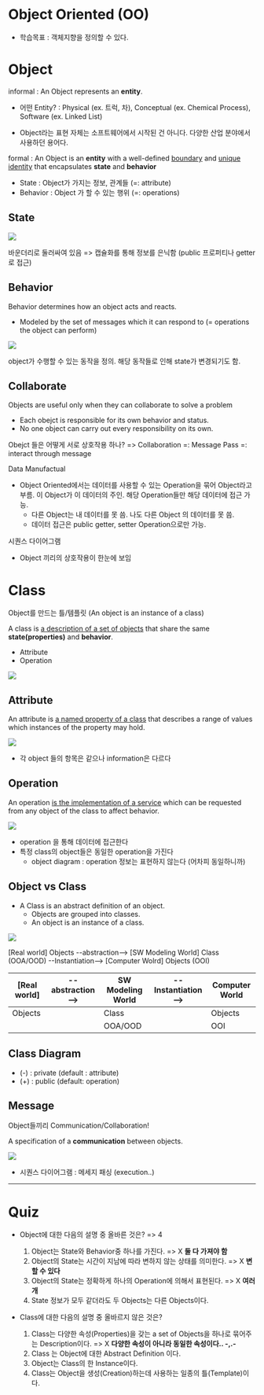 Object Oriented (OO)
=====

- 학습목표 : 객체지향을 정의할 수 있다.



# Object

informal : An Object represents an **entity**.

- 어떤 Entity? : Physical (ex. 트럭, 차), Conceptual (ex. Chemical Process), Software (ex. Linked List)

- Object라는 표현 자체는 소프트웨어에서 시작된 건 아니다. 다양한 산업 분야에서 사용하던 용어다. 

formal : An Object is an **entity** with a well-defined <u>boundary</u> and <u>unique identity</u> that encapsulates **state** and **behavior**

- State : Object가 가지는 정보, 관계들 (=: attribute)
- Behavior : Object 가 할 수 있는 행위 (=: operations)

## State

![](./images/01_01_object_state.png)

바운더리로 둘러싸여 있음 => 캡슐화를 통해 정보를 은닉함 (public 프로퍼티나 getter로 접근)



## Behavior

Behavior determines how an object acts and reacts.

- Modeled by the set of messages which it can respond to (= operations the object can perform)

![](./images/01_02_object_behavior.png)

object가 수행할 수 있는 동작을 정의. 해당 동작들로 인해 state가 변경되기도 함.



## Collaborate

Objects are useful only when they can collaborate to solve a problem

- Each obejct is responsible for its own behavior and status.
- No one object can carry out every responsibility on its own.

Obejct 들은 어떻게 서로 상호작용 하나? => Collaboration =: Message Pass =: interact through message

Data Manufactual

- Object Oriented에서는 데이터를 사용할 수 있는 Operation을 묶어 Object라고 부름. 이 Object가 이 데이터의 주인. 해당 Operation들만 해당 데이터에 접근 가능.
  - 다른 Object는 내 데이터를 못 씀. 나도 다른 Object 의 데이터를 못 씀. 
  - 데이터 접근은 public getter, setter Operation으로만 가능.

시퀀스 다이어그램

- Object 끼리의 상호작용이 한눈에 보임



# Class

Object를 만드는 틀/템플릿 (An object is an instance of a class)

A class is <u>a description of a set of objects</u> that share the same **state(properties)** and **behavior**.

- Attribute
- Operation

![](./images/01_03_class.png)

## Attribute

An attribute is <u>a named property of a class</u> that describes a range of values which instances of the property may hold.

![](./images/01_04_class_attribute.png)

- 각 object 들의 항목은 같으나 information은 다르다

## Operation

An operation <u>is the implementation of a service</u> which can be requested from any object of the class to affect behavior.

![](./images/01_05_class_operation.png)

- operation 을 통해 데이터에 접근한다
- 특정 class의 object들은 동일한 operation을 가진다
  - object diagram : operation 정보는 표현하지 않는다 (어차피 동일하니까)

## Object vs Class

- A Class is an abstract definition of an object.
  - Objects are grouped into classes.
  - An object is an instance of a class.

![](./images/01_06_class_vs_object.png)

[Real world] Objects --abstraction--> [SW Modeling World] Class (OOA/OOD) --Instantiation--> [Computer Wolrd] Objects (OOI)

| [Real world] | --abstraction--> | SW Modeling World | --Instantiation--> | Computer World |
| ------------ | ---------------- | ----------------- | ------------------ | -------------- |
| Objects      |                  | Class             |                    | Objects        |
|              |                  | OOA/OOD           |                    | OOI            |

## Class Diagram

- (-) : private (default : attribute)
- (+) : public (default: operation)

## Message

Object들끼리 Communication/Collaboration!

A specification of a **communication** between objects.

![](./images/01_07_class_object_message.png)

- 시퀀스 다이어그램 : 메세지 패싱 (execution..)



----

# Quiz

- Object에 대한 다음의 설명 중 올바른 것은? => 4
  1) Object는 State와 Behavior중 하나를 가진다. => X **둘 다 가져야 함** 
  2) Object의 State는 시간이 지남에 따라 변하지 않는 상태를 의미한다. => X **변할 수 있다**
  3) Object의 State는 정확하게 하나의 Operation에 의해서 표현된다. => X **여러개**
  4) State 정보가 모두 같더라도 두 Objects는 다른 Objects이다. 

- Class에 대한 다음의 설명 중 올바르지 않은 것은?
  1. Class는 다양한 속성(Properties)을 갖는 a set of Objects을 하나로 묶어주는 Description이다. => X **다양한 속성이 아니라 동일한 속성이다.. -,.-**
  2. Class 는 Object에 대한 Abstract Definition 이다.
  3. Object는 Class의 한 Instance이다. 
  4. Class는 Object을 생성(Creation)하는데 사용하는 일종의 틀(Template)이다. 

